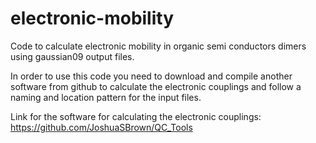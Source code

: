 # electronic-mobility
Code to calculate electronic mobility in organic semi conductors dimers using gaussian09 output files.

In order to use this code you need to download and compile another software from github to calculate the electronic couplings and follow a naming and location pattern for the input files.

Link for the software for calculating the electronic couplings: https://github.com/JoshuaSBrown/QC_Tools
